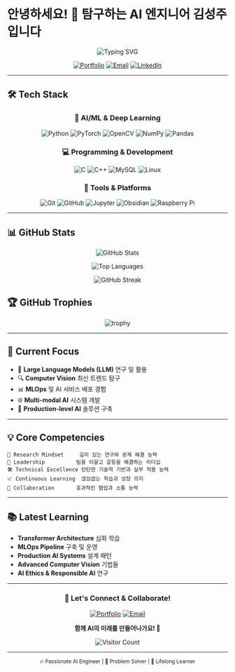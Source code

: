 # 안녕하세요! 👋 탐구하는 AI 엔지니어 김성주입니다

<div align="center">
  
![Typing SVG](https://readme-typing-svg.herokuapp.com/?font=Fira+Code&size=30&duration=3000&pause=1000&color=6366F1&center=true&vCenter=true&width=600&lines=AI+Engineer+김성주입니다+👋;Deep+Learning+%26+Computer+Vision;Always+Learning+%26+Growing+🚀;Let's+Build+the+Future+Together!)

[![Portfolio](https://img.shields.io/badge/Portfolio-FF5722?style=for-the-badge&logo=todoist&logoColor=white)](YOUR_PORTFOLIO_LINK)
[![Email](https://img.shields.io/badge/Email-D14836?style=for-the-badge&logo=gmail&logoColor=white)](mailto:your.email@gmail.com)
[![LinkedIn](https://img.shields.io/badge/LinkedIn-0077B5?style=for-the-badge&logo=linkedin&logoColor=white)](YOUR_LINKEDIN)

</div>

---

## 🛠️ Tech Stack

<div align="center">

### 🧠 **AI/ML & Deep Learning**
![Python](https://img.shields.io/badge/Python-3776AB?style=for-the-badge&logo=python&logoColor=white)
![PyTorch](https://img.shields.io/badge/PyTorch-EE4C2C?style=for-the-badge&logo=pytorch&logoColor=white)
![OpenCV](https://img.shields.io/badge/OpenCV-27338e?style=for-the-badge&logo=OpenCV&logoColor=white)
![NumPy](https://img.shields.io/badge/NumPy-013243?style=for-the-badge&logo=numpy&logoColor=white)
![Pandas](https://img.shields.io/badge/Pandas-150458?style=for-the-badge&logo=pandas&logoColor=white)

### 💻 **Programming & Development**
![C](https://img.shields.io/badge/C-A8B9CC?style=for-the-badge&logo=c&logoColor=black)
![C++](https://img.shields.io/badge/C++-00599C?style=for-the-badge&logo=cplusplus&logoColor=white)
![MySQL](https://img.shields.io/badge/MySQL-4479A1?style=for-the-badge&logo=mysql&logoColor=white)
![Linux](https://img.shields.io/badge/Linux-FCC624?style=for-the-badge&logo=linux&logoColor=black)

### 🔧 **Tools & Platforms**
![Git](https://img.shields.io/badge/Git-F05032?style=for-the-badge&logo=git&logoColor=white)
![GitHub](https://img.shields.io/badge/GitHub-181717?style=for-the-badge&logo=github&logoColor=white)
![Jupyter](https://img.shields.io/badge/Jupyter-F37626?style=for-the-badge&logo=jupyter&logoColor=white)
![Obsidian](https://img.shields.io/badge/Obsidian-483699?style=for-the-badge&logo=obsidian&logoColor=white)
![Raspberry Pi](https://img.shields.io/badge/Raspberry%20Pi-A22846?style=for-the-badge&logo=Raspberry%20Pi&logoColor=white)

</div>

---

## 📊 GitHub Stats

<div align="center">
  
![GitHub Stats](https://github-readme-stats.vercel.app/api?username=kimmaru&show_icons=true&theme=tokyonight&hide_border=true&bg_color=0D1117&title_color=6366F1&icon_color=6366F1&text_color=ffffff)

![Top Languages](https://github-readme-stats.vercel.app/api/top-langs/?username=kimmaru&layout=compact&theme=tokyonight&hide_border=true&bg_color=0D1117&title_color=6366F1&text_color=ffffff)

![GitHub Streak](https://github-readme-streak-stats.herokuapp.com/?user=kimmaru&theme=tokyonight&hide_border=true&background=0D1117&stroke=6366F1&ring=6366F1&fire=F59E0B&currStreakLabel=ffffff)

</div>

## 🏆 GitHub Trophies

<div align="center">

![trophy](https://github-profile-trophy.vercel.app/?username=kimmaru&theme=tokyonight&no-frame=true&no-bg=true&margin-w=4&column=7)

</div>

---

## 🎯 Current Focus

- 🤖 **Large Language Models (LLM)** 연구 및 활용
- 🔍 **Computer Vision** 최신 트렌드 탐구
- 📊 **MLOps** 및 AI 서비스 배포 경험
- 🌐 **Multi-modal AI** 시스템 개발
- 🚀 **Production-level AI** 솔루션 구축

---

## 💡 Core Competencies

```
🔬 Research Mindset     깊이 있는 연구와 문제 해결 능력
👥 Leadership          팀을 이끌고 갈등을 해결하는 리더십
🛠️ Technical Excellence 탄탄한 기술적 기반과 실무 적용 능력
📈 Continuous Learning  끊임없는 학습과 성장 의지
🤝 Collaboration       효과적인 협업과 소통 능력
```

---

## 📚 Latest Learning

- **Transformer Architecture** 심화 학습
- **MLOps Pipeline** 구축 및 운영
- **Production AI Systems** 설계 패턴
- **Advanced Computer Vision** 기법들
- **AI Ethics & Responsible AI** 연구

---

<div align="center">

### 💌 Let's Connect & Collaborate!

[![Portfolio](https://img.shields.io/badge/포트폴리오-4285F4?style=for-the-badge&logo=google-chrome&logoColor=white)](YOUR_PORTFOLIO_LINK)
[![Email](https://img.shields.io/badge/이메일-EA4335?style=for-the-badge&logo=gmail&logoColor=white)](mailto:your.email@gmail.com)

**함께 AI의 미래를 만들어나가요! 🚀**

![Visitor Count](https://profile-counter.glitch.me/kimmaru/count.svg)

</div>

---

<div align="center">
<sub>🔥 Passionate AI Engineer | 🎯 Problem Solver | 🌟 Lifelong Learner</sub>
</div>
